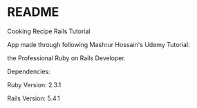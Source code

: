 # README

Cooking Recipe Rails Tutorial

App made through following Mashrur Hossain's Udemy Tutorial:

the Professional Ruby on Rails Developer.

Dependencies:

Ruby Version: 2.3.1

Rails Version: 5.4.1
